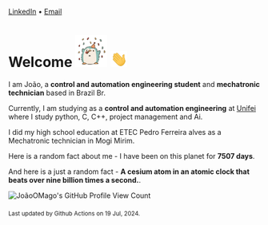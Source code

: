 [LinkedIn](https://www.linkedin.com/in/joão-pedro-gozzoli-b95641301/) &bull;
[Email](joaopedrogozzoli@gmail.com)

# Welcome <img src="happy.gif" height="64px" /> <img src="wave.gif" height="32px" />

I am João, a  **control and automation engineering student** and **mechatronic technician** based in Brazil Br.

Currently, I am studying as a **control and automation engineering** at [Unifei](https://unifei.edu.br) where I study python, C, C++, project management and Ai.

I did my high school education at ETEC Pedro Ferreira alves as a Mechatronic technician in Mogi Mirim.

Here is a random fact about me - I have been on this planet for **7507 days**.

And here is a just a random fact -  **A cesium atom in an atomic clock that beats over nine billion times a second.**.

![JoãoOMago's GitHub Profile View Count](https://komarev.com/ghpvc/?username=JoaoOMago)

<sub>Last updated by Github Actions on 19 Jul, 2024.</sub>
